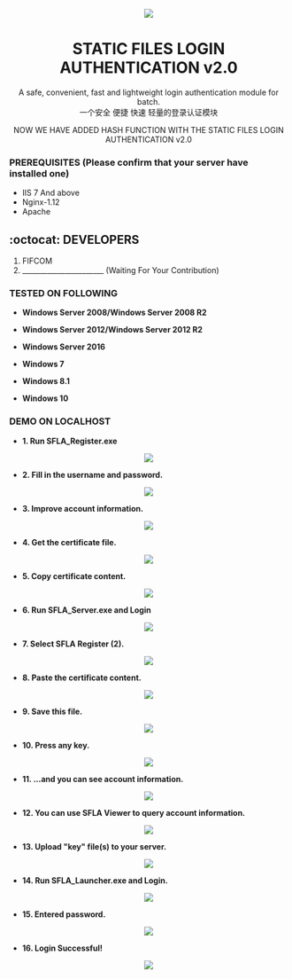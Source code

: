 <p align="center">
  <img src="https://raw.githubusercontent.com/FIFCOM/SFLA/master/img/logo.png">  
</p>

<h1 align="center">STATIC FILES LOGIN AUTHENTICATION v2.0</h1>
<p align="center">
      A safe, convenient, fast and lightweight login authentication module for batch. </br> 一个安全 便捷 快速 轻量的登录认证模块 
</p>

<p align="center">
 NOW WE HAVE ADDED HASH FUNCTION WITH THE STATIC FILES LOGIN AUTHENTICATION v2.0
 
 
</p>

### PREREQUISITES (Please confirm that your server have installed one)

* IIS 7 And above
* Nginx-1.12
* Apache

## :octocat: DEVELOPERS 
1. FIFCOM
2. _______________________ (Waiting For Your Contribution)

### TESTED ON FOLLOWING
* **Windows Server 2008/Windows Server 2008 R2**

* **Windows Server 2012/Windows Server 2012 R2**

* **Windows Server 2016**

* **Windows 7**

* **Windows 8.1**

* **Windows 10**

### DEMO ON LOCALHOST

* **1. Run SFLA_Register.exe**
<p align="center">
  <img src="https://raw.githubusercontent.com/FIFCOM/SFLA/master/img/d1.PNG">  
</p>

* **2. Fill in the username and password.**
<p align="center">
  <img src="https://raw.githubusercontent.com/FIFCOM/SFLA/master/img/d2.PNG">  
</p>

* **3. Improve account information.**
<p align="center">
  <img src="https://raw.githubusercontent.com/FIFCOM/SFLA/master/img/d3.PNG">  
</p>

* **4. Get the certificate file.**
<p align="center">
  <img src="https://raw.githubusercontent.com/FIFCOM/SFLA/master/img/d4.PNG">  
</p>

* **5. Copy certificate content.**
<p align="center">
  <img src="https://raw.githubusercontent.com/FIFCOM/SFLA/master/img/d5.PNG">  
</p>

* **6. Run SFLA_Server.exe and Login**
<p align="center">
  <img src="https://raw.githubusercontent.com/FIFCOM/SFLA/master/img/d6.PNG">  
</p>

* **7. Select SFLA Register (2).**
<p align="center">
  <img src="https://raw.githubusercontent.com/FIFCOM/SFLA/master/img/d7.PNG">  
</p>

* **8. Paste the certificate content.**
<p align="center">
  <img src="https://raw.githubusercontent.com/FIFCOM/SFLA/master/img/d8.PNG">  
</p>

* **9. Save this file.**
<p align="center">
  <img src="https://raw.githubusercontent.com/FIFCOM/SFLA/master/img/d9.PNG">  
</p>

* **10. Press any key.**
<p align="center">
  <img src="https://raw.githubusercontent.com/FIFCOM/SFLA/master/img/d10.PNG">  
</p>

* **11. ...and you can see account information.**
<p align="center">
  <img src="https://raw.githubusercontent.com/FIFCOM/SFLA/master/img/d11.PNG">  
</p>

* **12. You can use SFLA Viewer to query account information.**
<p align="center">
  <img src="https://raw.githubusercontent.com/FIFCOM/SFLA/master/img/d12.PNG">  
</p>

* **13. Upload "key" file(s) to your server.**
<p align="center">
  <img src="https://raw.githubusercontent.com/FIFCOM/SFLA/master/img/d13.PNG">  
</p>

* **14. Run SFLA_Launcher.exe and Login.**
<p align="center">
  <img src="https://raw.githubusercontent.com/FIFCOM/SFLA/master/img/d14.PNG">  
</p>

* **15. Entered password.**
<p align="center">
  <img src="https://raw.githubusercontent.com/FIFCOM/SFLA/master/img/d15.PNG">  
</p>

* **16. Login Successful!**
<p align="center">
  <img src="https://raw.githubusercontent.com/FIFCOM/SFLA/master/img/d16.PNG">  
</p>

